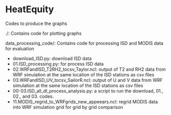 # HeatEquity
Codes to produce the graphs 

./: Contains code for plotting graphs

data_processing_code/: Contains code for processing ISD and MODIS data for evaluation
  - download_ISD.py: download ISD data
  - 01.ISD_processing.py: for process ISD data
  - 02.WRFandISD_T2RH2_tocsv_Taylor.ncl: output of T2 and RH2 data from WRF simulation at the same location of the ISD stations as csv files
  - 03.WRFandISD_UV_tocsv_SailorR.ncl: output of U and V data from WRF simulation at the same location of the ISD stations as csv files
  - 00-03.ISD_all_dl_process_analysis.py: a script to run the download, 01., 02., and 03. codes.
  - 11.MODIS_regrid_to_WRFgrids_new_appeears.ncl: regrid MODIS data into WRF simulation grid for grid by grid comparison
